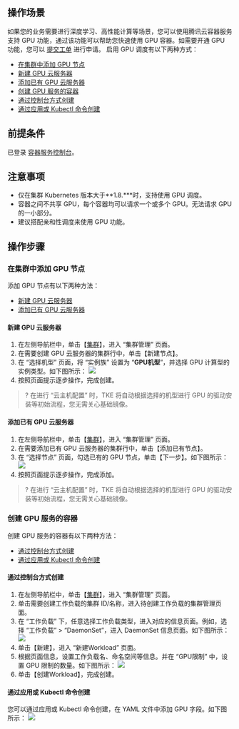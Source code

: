 ## 操作场景

如果您的业务需要进行深度学习、高性能计算等场景，您可以使用腾讯云容器服务支持 GPU 功能，通过该功能可以帮助您快速使用 GPU 容器。如需要开通 GPU 功能，您可以 [提交工单](https://console.cloud.tencent.com/workorder/category?level1_id=6&level2_id=350&source=0&data_title=容器服务TKE&step=1) 进行申请。
启用 GPU 调度有以下两种方式：
- [在集群中添加 GPU 节点](#addGPUNodesatCluster)
 - [新建 GPU 云服务器](#createGPUServer)
 - [添加已有 GPU 云服务器](#addGPUServer)
- [创建 GPU 服务的容器](#createGPUServiceContainer)
 - [通过控制台方式创建](#consoleCreate)
 - [通过应用或 Kubectl 命令创建](#appOrKubectlCreate)

## 前提条件

已登录 [容器服务控制台](https://console.cloud.tencent.com/tke2)。

## 注意事项
- 仅在集群 Kubernetes 版本大于**1.8.\***时，支持使用 GPU 调度。
- 容器之间不共享 GPU，每个容器均可以请求一个或多个 GPU。无法请求 GPU 的一小部分。
- 建议搭配亲和性调度来使用 GPU 功能。

## 操作步骤

<span id="addGPUNodesatCluster"></span>
### 在集群中添加 GPU 节点

添加 GPU 节点有以下两种方法：
- [新建 GPU 云服务器](#createGPUServer)
- [添加已有 GPU 云服务器](#addGPUServer)

<span id="createGPUServer"></span>
#### 新建 GPU 云服务器

1. 在左侧导航栏中，单击【[集群](https://console.cloud.tencent.com/tke2/cluster?rid=4)】，进入 “集群管理” 页面。
2. 在需要创建 GPU 云服务器的集群行中，单击【新建节点】。
3. 在 “选择机型” 页面，将 “实例族” 设置为 “**GPU机型**”，并选择 GPU 计算型的实例类型。如下图所示：
![](https://main.qcloudimg.com/raw/4cb5eb503fb90aecc83911c84390bedf.png)
4. 按照页面提示逐步操作，完成创建。
 >? 在进行 “云主机配置” 时，TKE 将自动根据选择的机型进行 GPU 的驱动安装等初始流程，您无需关心基础镜像。 

<span id="addGPUServer"></span>
#### 添加已有 GPU 云服务器

1. 在左侧导航栏中，单击【[集群](https://console.cloud.tencent.com/tke2/cluster?rid=4)】，进入 “集群管理” 页面。
2. 在需要添加已有 GPU 云服务器的集群行中，单击【添加已有节点】。
3. 在 “选择节点” 页面，勾选已有的 GPU 节点，单击【下一步】。如下图所示：
![](https://main.qcloudimg.com/raw/cd222f6e694f281662ccc8df289816c6.png)
4. 按照页面提示逐步操作，完成添加。
 >? 在进行 “云主机配置” 时，TKE 将自动根据选择的机型进行 GPU 的驱动安装等初始流程，您无需关心基础镜像。

<span id="createGPUServiceContainer"></span>
### 创建 GPU 服务的容器

创建 GPU 服务的容器有以下两种方法：
- [通过控制台方式创建](#consoleCreate)
- [通过应用或 Kubectl 命令创建](#appOrKubectlCreate)

<span id="consoleCreate"></span>
#### 通过控制台方式创建

1. 在左侧导航栏中，单击【[集群](https://console.cloud.tencent.com/tke2/cluster?rid=4)】，进入 “集群管理” 页面。
2. 单击需要创建工作负载的集群 ID/名称，进入待创建工作负载的集群管理页面。
3. 在 “工作负载” 下，任意选择工作负载类型，进入对应的信息页面。例如，选择 “工作负载” > “DaemonSet”，进入 DaemonSet 信息页面。如下图所示：
![](https://main.qcloudimg.com/raw/73b214fcb0cf26e569310894dd44c512.png)
4. 单击【新建】，进入 “新建Workload” 页面。
5. 根据页面信息，设置工作负载名、命名空间等信息。并在 “GPU限制” 中，设置 GPU 限制的数量。如下图所示：
![](https://main.qcloudimg.com/raw/a768a0610894587528573f959277ab9f.png)
6. 单击【创建Workload】，完成创建。

<span id="appOrKubectlCreate"></span>
#### 通过应用或 Kubectl 命令创建

您可以通过应用或 Kubectl 命令创建，在 YAML 文件中添加 GPU 字段。如下图所示：
![](https://main.qcloudimg.com/raw/2f2b3a751fd4bc0a3d443d7495fb1050.png)
